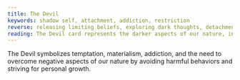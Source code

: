 ```yaml
---
title: The Devil
keywords: shadow self, attachment, addiction, restriction
reverse: releasing limiting beliefs, exploring dark thoughts, detachment
reading: The Devil card represents the darker aspects of our nature, including addiction, attachment, and negative beliefs. You may be feeling trapped or restricted by these tendencies, and it's important to be mindful of the harmful behaviors that may be holding you back. Ask yourself - what habits or beliefs am I attached to that may be limiting my growth? What aspects of my shadow self am I afraid to confront? How can I work towards personal growth and release myself from harmful behaviors or thought patterns? Remember, it's possible to overcome negative tendencies and strive towards personal growth and inner peace.
---
```


The Devil symbolizes temptation, materialism, addiction, and the need to overcome negative aspects of our nature by avoiding harmful behaviors and striving for personal growth.
